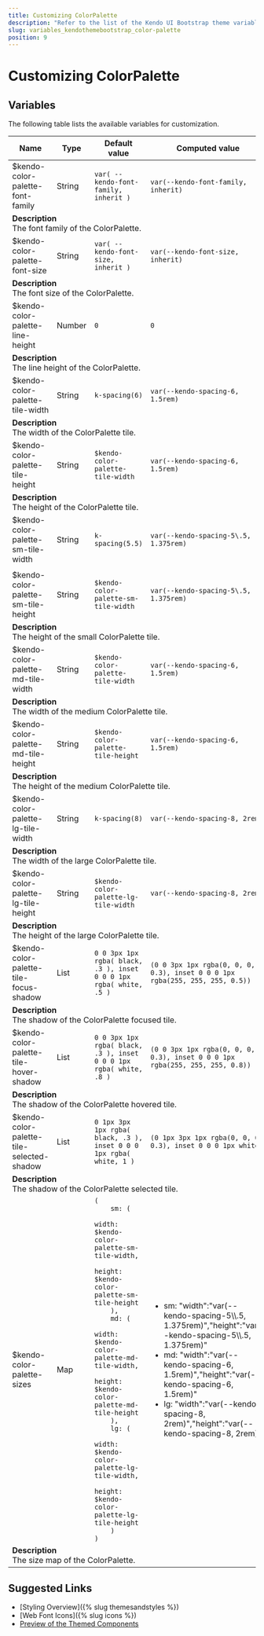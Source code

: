 ```yaml
---
title: Customizing ColorPalette
description: "Refer to the list of the Kendo UI Bootstrap theme variables available for customization."
slug: variables_kendothemebootstrap_color-palette
position: 9
---
```


# Customizing ColorPalette

## Variables

The following table lists the available variables for customization.

<table class="theme-variables">
    <colgroup>
    <col style="width: 200px; white-space:nowrap;" />
    <col />
    <col />
    <col />
</colgroup>
<thead>
    <tr>
        <th>Name</th>
        <th>Type</th>
        <th>Default value</th>
        <th>Computed value</th>
    </tr>
</thead>
<tbody>
        <tr>
    <td>$kendo-color-palette-font-family</td>
    <td>String</td>
    <td><code>var( --kendo-font-family, inherit )</code></td>
    <td><code>var(--kendo-font-family, inherit)</code></td>
</tr>
<tr>
    <td colspan="4" class="theme-variables-description-container"><div><b>Description</b><div class="theme-variables-description">The font family of the ColorPalette.</div></div>
    </td>
</tr>
<tr>
    <td>$kendo-color-palette-font-size</td>
    <td>String</td>
    <td><code>var( --kendo-font-size, inherit )</code></td>
    <td><code>var(--kendo-font-size, inherit)</code></td>
</tr>
<tr>
    <td colspan="4" class="theme-variables-description-container"><div><b>Description</b><div class="theme-variables-description">The font size of the ColorPalette.</div></div>
    </td>
</tr>
<tr>
    <td>$kendo-color-palette-line-height</td>
    <td>Number</td>
    <td><code>0</code></td>
    <td><code>0</code></td>
</tr>
<tr>
    <td colspan="4" class="theme-variables-description-container"><div><b>Description</b><div class="theme-variables-description">The line height of the ColorPalette.</div></div>
    </td>
</tr>
<tr>
    <td>$kendo-color-palette-tile-width</td>
    <td>String</td>
    <td><code>k-spacing(6)</code></td>
    <td><code>var(--kendo-spacing-6, 1.5rem)</code></td>
</tr>
<tr>
    <td colspan="4" class="theme-variables-description-container"><div><b>Description</b><div class="theme-variables-description">The width of the ColorPalette tile.</div></div>
    </td>
</tr>
<tr>
    <td>$kendo-color-palette-tile-height</td>
    <td>String</td>
    <td><code>$kendo-color-palette-tile-width</code></td>
    <td><code>var(--kendo-spacing-6, 1.5rem)</code></td>
</tr>
<tr>
    <td colspan="4" class="theme-variables-description-container"><div><b>Description</b><div class="theme-variables-description">The height of the ColorPalette tile.</div></div>
    </td>
</tr>
<tr>
    <td>$kendo-color-palette-sm-tile-width</td>
    <td>String</td>
    <td><code>k-spacing(5.5)</code></td>
    <td><code>var(--kendo-spacing-5\.5, 1.375rem)</code></td>
</tr>
<tr>
    <td colspan="4" class="theme-variables-description-container">
    </td>
</tr>
<tr>
    <td>$kendo-color-palette-sm-tile-height</td>
    <td>String</td>
    <td><code>$kendo-color-palette-sm-tile-width</code></td>
    <td><code>var(--kendo-spacing-5\.5, 1.375rem)</code></td>
</tr>
<tr>
    <td colspan="4" class="theme-variables-description-container"><div><b>Description</b><div class="theme-variables-description">The height of the small ColorPalette tile.</div></div>
    </td>
</tr>
<tr>
    <td>$kendo-color-palette-md-tile-width</td>
    <td>String</td>
    <td><code>$kendo-color-palette-tile-width</code></td>
    <td><code>var(--kendo-spacing-6, 1.5rem)</code></td>
</tr>
<tr>
    <td colspan="4" class="theme-variables-description-container"><div><b>Description</b><div class="theme-variables-description">The width of the medium ColorPalette tile.</div></div>
    </td>
</tr>
<tr>
    <td>$kendo-color-palette-md-tile-height</td>
    <td>String</td>
    <td><code>$kendo-color-palette-tile-height</code></td>
    <td><code>var(--kendo-spacing-6, 1.5rem)</code></td>
</tr>
<tr>
    <td colspan="4" class="theme-variables-description-container"><div><b>Description</b><div class="theme-variables-description">The height of the medium ColorPalette tile.</div></div>
    </td>
</tr>
<tr>
    <td>$kendo-color-palette-lg-tile-width</td>
    <td>String</td>
    <td><code>k-spacing(8)</code></td>
    <td><code>var(--kendo-spacing-8, 2rem)</code></td>
</tr>
<tr>
    <td colspan="4" class="theme-variables-description-container"><div><b>Description</b><div class="theme-variables-description">The width of the large ColorPalette tile.</div></div>
    </td>
</tr>
<tr>
    <td>$kendo-color-palette-lg-tile-height</td>
    <td>String</td>
    <td><code>$kendo-color-palette-lg-tile-width</code></td>
    <td><code>var(--kendo-spacing-8, 2rem)</code></td>
</tr>
<tr>
    <td colspan="4" class="theme-variables-description-container"><div><b>Description</b><div class="theme-variables-description">The height of the large ColorPalette tile.</div></div>
    </td>
</tr>
<tr>
    <td>$kendo-color-palette-tile-focus-shadow</td>
    <td>List</td>
    <td><code>0 0 3px 1px rgba( black, .3 ), inset 0 0 0 1px rgba( white, .5 )</code></td>
    <td><code>(0 0 3px 1px rgba(0, 0, 0, 0.3), inset 0 0 0 1px rgba(255, 255, 255, 0.5))</code></td>
</tr>
<tr>
    <td colspan="4" class="theme-variables-description-container"><div><b>Description</b><div class="theme-variables-description">The shadow of the ColorPalette focused tile.</div></div>
    </td>
</tr>
<tr>
    <td>$kendo-color-palette-tile-hover-shadow</td>
    <td>List</td>
    <td><code>0 0 3px 1px rgba( black, .3 ), inset 0 0 0 1px rgba( white, .8 )</code></td>
    <td><code>(0 0 3px 1px rgba(0, 0, 0, 0.3), inset 0 0 0 1px rgba(255, 255, 255, 0.8))</code></td>
</tr>
<tr>
    <td colspan="4" class="theme-variables-description-container"><div><b>Description</b><div class="theme-variables-description">The shadow of the ColorPalette hovered tile.</div></div>
    </td>
</tr>
<tr>
    <td>$kendo-color-palette-tile-selected-shadow</td>
    <td>List</td>
    <td><code>0 1px 3px 1px rgba( black, .3 ), inset 0 0 0 1px rgba( white, 1 )</code></td>
    <td><code>(0 1px 3px 1px rgba(0, 0, 0, 0.3), inset 0 0 0 1px white)</code></td>
</tr>
<tr>
    <td colspan="4" class="theme-variables-description-container"><div><b>Description</b><div class="theme-variables-description">The shadow of the ColorPalette selected tile.</div></div>
    </td>
</tr>
<tr>
    <td>$kendo-color-palette-sizes</td>
    <td>Map</td>
    <td><code>(
    sm: (
        width: $kendo-color-palette-sm-tile-width,
        height: $kendo-color-palette-sm-tile-height
    ),
    md: (
        width: $kendo-color-palette-md-tile-width,
        height: $kendo-color-palette-md-tile-height
    ),
    lg: (
        width: $kendo-color-palette-lg-tile-width,
        height: $kendo-color-palette-lg-tile-height
    )
)</code></td>
    <td><ul><li>sm: "width":"var(--kendo-spacing-5\\.5, 1.375rem)","height":"var(--kendo-spacing-5\\.5, 1.375rem)"</li><li>md: "width":"var(--kendo-spacing-6, 1.5rem)","height":"var(--kendo-spacing-6, 1.5rem)"</li><li>lg: "width":"var(--kendo-spacing-8, 2rem)","height":"var(--kendo-spacing-8, 2rem)"</li></ul></td>
</tr>
<tr>
    <td colspan="4" class="theme-variables-description-container"><div><b>Description</b><div class="theme-variables-description">The size map of the ColorPalette.</div></div>
    </td>
</tr>
</tbody>
</table>

## Suggested Links

* [Styling Overview]({% slug themesandstyles %})
* [Web Font Icons]({% slug icons %})
* [Preview of the Themed Components](../)

